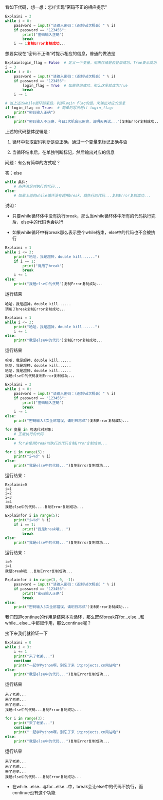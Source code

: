 看如下代码，想一想：怎样实现“密码不正的相应提示”

```python
Explaini = 3
while i > 0:
    password = input("请输入密码：（还剩%d次机会）" % i)
    if password == "123456":
        print("密码输入正确")
        break
    i -= 1复制Error复制成功...
```

想要实现在“密码不正确”时提示相应的信息，普通的做法是

```python
Explainlogin_flag = False  # 定义一个变量，用来存储是否登录成功，True表示成功 False表示不成功
i = 3
while i > 0:
    password = input("请输入密码：（还剩%d次机会）" % i)
    if password == "123456":
        login_flag = True  # 如果登录成功，那么这里就改为True
        break
    i -= 1

# 当上述的while循环结束后，判断login_flag的值，来输出对应的信息
if login_flag == True:  # 简单的写法是if login_flag:
    print("密码输入正确")
else:
    print("密码输入不正确，今日3次机会已用完，请明天再试...")复制Error复制成功...
```

上述的代码整体逻辑是：

1. 循环中获取密码判断是否正确，通过一个变量来标记正确与否

1. 当循环结束后，在单独判断标记，然后输出对应的信息

问题：有么有简单的方式呢？

答：else

```python
while 条件:
    # 条件满足时执行的代码...
else:
    # 如果上述的while循环没有调用break，就执行的代码...复制Error复制成功...
```

说明：

- 只要while循环体中没有执行break，那么当while循环体中所有的代码执行完后，else中的代码也会执行

- 如果while循环中有break那么表示整个while结束，else中的代码也不会被执行

```python
Explaini = 1
while i <= 3:
    print("哈哈，我是超神，double kill......")
    if i == 1:
        print("调用了break")
        break
    i += 1
else:
    print("我是else中的代码")复制Error复制成功...
```

运行结果

```
哈哈，我是超神，double kill......
调用了break复制Error复制成功...
```

```python
Explaini = 1
while i <= 3:
    print("哈哈，我是超神，double kill......")
    i += 1
else:
    print("我是else中的代码")复制Error复制成功...
```

运行结果

```
哈哈，我是超神，double kill......
哈哈，我是超神，double kill......
哈哈，我是超神，double kill......
我是else中的代码复制Error复制成功...
```

```python
Explaini = 3
while i > 0:
    password = input("请输入密码：（还剩%d次机会）" % i)
    if password == "123456":
        print("密码输入正确")
        break
    i -= 1
else:
    print("密码输入3次全部错误，请明日再试")复制Error复制成功...
```

```python
for 变量 in 可迭代对对象:
    # 正常执行的代码
else:
    # for未使用break时执行的代码复制Error复制成功...
```

```python
for i in range(5):
    print("i=%d" % i)
else:
    print("我是else中的代码...")复制Error复制成功...
```

运行结果：

```
Explaini=0
i=1
i=2
i=3
i=4
我是else中的代码....复制Error复制成功...
```

```python
Explainfor i in range(5):
    print("i=%d" % i)
    if i == 1:
        print("我是break哦...")
        break
else:
    print("我是else中的代码...")复制Error复制成功...
```

运行结果：

```
i=0
i=1
我是break哦...复制Error复制成功...
```

```python
Explainfor i in range(3, 0, -1):
    password = input("请输入密码：（还剩%d次机会）" % i)
    if password == "123456":
        print("密码输入正确")
        break
else:
    print("密码输入3次全部错误，请明日再试")复制Error复制成功...
```

我们知道continue的作用是结束本次循环，那么既然break在for...else...和while...else...中都起作用，那么continue呢？

接下来我们就验证一下

```python
Explaini = 0
while i < 3:
    i += 1
    print("来了老弟...")
    continue
    print("一起学Python啊，别忘了来 itprojects.cn网站哈")
else:
    print("我是else中的代码...")复制Error复制成功...
```

运行结果

```
来了老弟...
来了老弟...
来了老弟...
我是else中的代码...复制Error复制成功...
```

```python
for i in range(3):
    print("来了老弟...")
    continue
    print("一起学Python啊，别忘了来 itprojects.cn网站哈")
else:
    print("我是else中的代码...")复制Error复制成功...
```

运行结果

```
来了老弟...
来了老弟...
来了老弟...
我是else中的代码...复制Error复制成功...
```

- 在while...else...与for...else...中，break会让else中的代码不执行，而continue没有这个功能